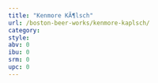 ```yaml
---
title: "Kenmore KÃ¶lsch"
url: /boston-beer-works/kenmore-kaplsch/
category: 
style: 
abv: 0
ibu: 0
srm: 0
upc: 0
---
```


